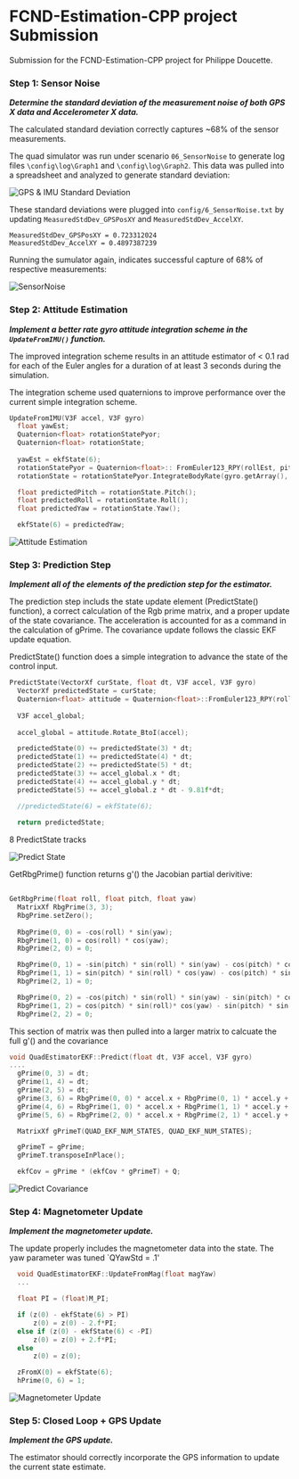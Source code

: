 # FCND-Estimation-CPP project Submission #

Submission for the FCND-Estimation-CPP project for Philippe Doucette.

### Step 1: Sensor Noise ###
***Determine the standard deviation of the measurement noise of both GPS X data and Accelerometer X data.***

The calculated standard deviation correctly captures ~68% of the sensor measurements. 

The quad simulator was run under scenario `06_SensorNoise` to generate log files `\config\log\Graph1` and `\config\log\Graph2`.  This data was pulled into a spreadsheet and analyzed to generate standard deviation:

![GPS & IMU Standard Deviation](images/Quad_SD.jpg)

These standard deviations were plugged into `config/6_SensorNoise.txt` by updating `MeasuredStdDev_GPSPosXY` and `MeasuredStdDev_AccelXY`.
```
MeasuredStdDev_GPSPosXY = 0.723312024
MeasuredStdDev_AccelXY = 0.4897387239
```

Running the sumulator again, indicates successful capture of 68% of respective measurements:

![SensorNoise](images/6_SensorNoise.png)


### Step 2: Attitude Estimation ###
***Implement a better rate gyro attitude integration scheme in the `UpdateFromIMU()` function.***

The improved integration scheme results in an attitude estimator of < 0.1 rad for each of the Euler angles for a duration of at least 3 seconds during the simulation. 

The integration scheme used quaternions to improve performance over the current simple integration scheme.
```C++
UpdateFromIMU(V3F accel, V3F gyro)
  float yawEst; 
  Quaternion<float> rotationStatePyor;
  Quaternion<float> rotationState;
  
  yawEst = ekfState(6);
  rotationStatePyor = Quaternion<float>:: FromEuler123_RPY(rollEst, pitchEst, yawEst);
  rotationState = rotationStatePyor.IntegrateBodyRate(gyro.getArray(), dtIMU);

  float predictedPitch = rotationState.Pitch();
  float predictedRoll = rotationState.Roll();
  float predictedYaw = rotationState.Yaw();

  ekfState(6) = predictedYaw;
```
![Attitude Estimation](images/7_AttitudeEstimation.png)

### Step 3: Prediction Step ###
***Implement all of the elements of the prediction step for the estimator.***

The prediction step includs the state update element (PredictState() function), a correct calculation of the Rgb prime matrix, and a proper update of the state covariance. The acceleration is accounted for as a command in the calculation of gPrime. The covariance update follows the classic EKF update equation.

PredictState() function does a simple integration to advance the state of the control input. 
```C++
PredictState(VectorXf curState, float dt, V3F accel, V3F gyro)
  VectorXf predictedState = curState;
  Quaternion<float> attitude = Quaternion<float>::FromEuler123_RPY(rollEst, pitchEst, curState(6));
  
  V3F accel_global;
  
  accel_global = attitude.Rotate_BtoI(accel);

  predictedState(0) += predictedState(3) * dt;
  predictedState(1) += predictedState(4) * dt;
  predictedState(2) += predictedState(5) * dt;
  predictedState(3) += accel_global.x * dt;
  predictedState(4) += accel_global.y * dt;
  predictedState(5) += accel_global.z * dt - 9.81f*dt;

  //predictedState(6) = ekfState(6);
  
  return predictedState;
  ```
  
8 PredictState tracks

![Predict State](images/8_PredictState.png)


GetRbgPrime() function returns g'() the Jacobian partial derivitive:
```c++
  
GetRbgPrime(float roll, float pitch, float yaw)
  MatrixXf RbgPrime(3, 3);
  RbgPrime.setZero();
  
  RbgPrime(0, 0) = -cos(roll) * sin(yaw);
  RbgPrime(1, 0) = cos(roll) * cos(yaw);
  RbgPrime(2, 0) = 0;

  RbgPrime(0, 1) = -sin(pitch) * sin(roll) * sin(yaw) - cos(pitch) * cos(yaw);
  RbgPrime(1, 1) = sin(pitch) * sin(roll) * cos(yaw) - cos(pitch) * sin(yaw);
  RbgPrime(2, 1) = 0;

  RbgPrime(0, 2) = -cos(pitch) * sin(roll) * sin(yaw) - sin(pitch) * cos(yaw);
  RbgPrime(1, 2) = cos(pitch) * sin(roll)* cos(yaw) - sin(pitch) * sin(yaw);
  RbgPrime(2, 2) = 0;
```
This section of matrix was then pulled into a larger matrix to calcuate the full g'() and the covariance


```c++
void QuadEstimatorEKF::Predict(float dt, V3F accel, V3F gyro)
....
  gPrime(0, 3) = dt;
  gPrime(1, 4) = dt;
  gPrime(2, 5) = dt;
  gPrime(3, 6) = RbgPrime(0, 0) * accel.x + RbgPrime(0, 1) * accel.y + RbgPrime(0, 2) * accel.z;
  gPrime(4, 6) = RbgPrime(1, 0) * accel.x + RbgPrime(1, 1) * accel.y + RbgPrime(1, 2) * accel.z;
  gPrime(5, 6) = RbgPrime(2, 0) * accel.x + RbgPrime(2, 1) * accel.y + RbgPrime(2, 2) * accel.z;

  MatrixXf gPrimeT(QUAD_EKF_NUM_STATES, QUAD_EKF_NUM_STATES);

  gPrimeT = gPrime;
  gPrimeT.transposeInPlace();

  ekfCov = gPrime * (ekfCov * gPrimeT) + Q;

```
![Predict Covariance](images/9_PredictCovariance.png)



### Step 4: Magnetometer Update ###
***Implement the magnetometer update.***

The update properly includes the magnetometer data into the state. The yaw parameter was tuned `QYawStd = .1'


```c++
  void QuadEstimatorEKF::UpdateFromMag(float magYaw)
  ...

  float PI = (float)M_PI;

  if (z(0) - ekfState(6) > PI)
	  z(0) = z(0) - 2.f*PI;
  else if (z(0) - ekfState(6) < -PI)
	  z(0) = z(0) + 2.f*PI;
  else
	  z(0) = z(0);

  zFromX(0) = ekfState(6);
  hPrime(0, 6) = 1;
```

![Magnetometer Update](images/10_MagUpdate.png)

### Step 5: Closed Loop + GPS Update ###
***Implement the GPS update.***

The estimator should correctly incorporate the GPS information to update the current state estimate.

